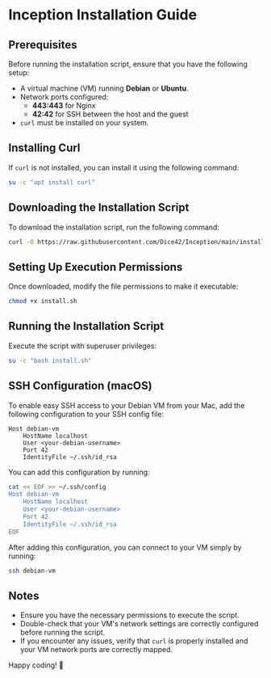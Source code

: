 # Inception Installation Guide

## Prerequisites
Before running the installation script, ensure that you have the following setup:

- A virtual machine (VM) running **Debian** or **Ubuntu**.
- Network ports configured:
  - **443:443** for Nginx
  - **42:42** for SSH between the host and the guest
- `curl` must be installed on your system.

## Installing Curl
If `curl` is not installed, you can install it using the following command:
```sh
su -c "apt install curl"
```

## Downloading the Installation Script
To download the installation script, run the following command:
```sh
curl -O https://raw.githubusercontent.com/Dice42/Inception/main/install.sh
```

## Setting Up Execution Permissions
Once downloaded, modify the file permissions to make it executable:
```sh
chmod +x install.sh
```

## Running the Installation Script
Execute the script with superuser privileges:
```sh
su -c "bash install.sh"
```

## SSH Configuration (macOS)

To enable easy SSH access to your Debian VM from your Mac, add the following configuration to your SSH config file:

```ssh-config
Host debian-vm
    HostName localhost
    User <your-debian-username>
    Port 42
    IdentityFile ~/.ssh/id_rsa
```

You can add this configuration by running:

```bash
cat << EOF >> ~/.ssh/config
Host debian-vm
    HostName localhost
    User <your-debian-username>
    Port 42
    IdentityFile ~/.ssh/id_rsa
EOF
```

After adding this configuration, you can connect to your VM simply by running:
```bash
ssh debian-vm
```

## Notes
- Ensure you have the necessary permissions to execute the script.
- Double-check that your VM's network settings are correctly configured before running the script.
- If you encounter any issues, verify that `curl` is properly installed and your VM network ports are correctly mapped.

Happy coding! 🚀

